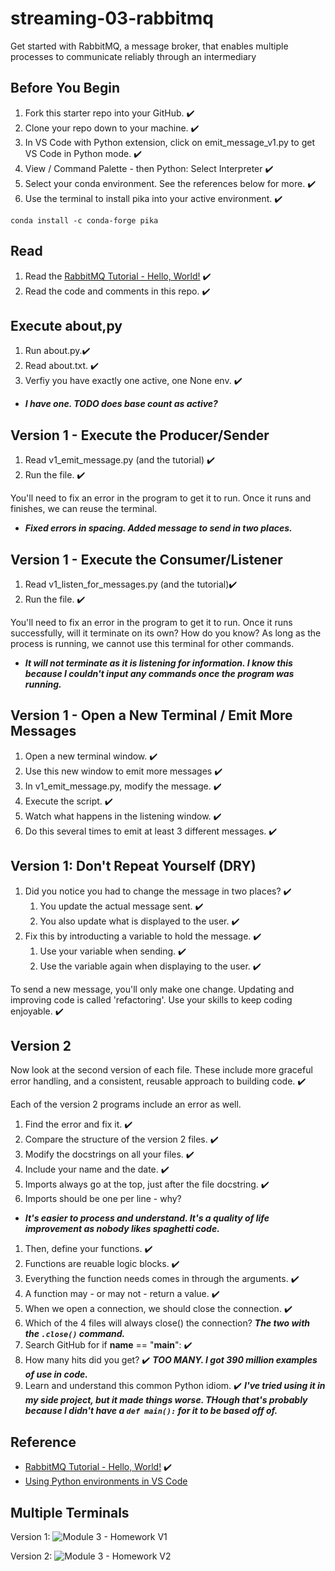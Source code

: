 # streaming-03-rabbitmq

Get started with RabbitMQ, a message broker, that enables multiple processes to communicate reliably through an intermediary 

## Before You Begin

1. Fork this starter repo into your GitHub. :heavy_check_mark:
1. Clone your repo down to your machine. :heavy_check_mark:
1. In VS Code with Python extension, click on emit_message_v1.py to get VS Code in Python mode. :heavy_check_mark:
1. View / Command Palette - then Python: Select Interpreter :heavy_check_mark:
1. Select your conda environment. See the references below for more. :heavy_check_mark:
1. Use the terminal to install pika into your active environment. :heavy_check_mark:

`conda install -c conda-forge pika`

## Read

1. Read the [RabbitMQ Tutorial - Hello, World!](https://www.rabbitmq.com/tutorials/tutorial-one-python.html) :heavy_check_mark:
1. Read the code and comments in this repo. :heavy_check_mark:

## Execute about,py

1. Run about.py.:heavy_check_mark:
1. Read about.txt. :heavy_check_mark:
1. Verfiy you have exactly one active, one None env. :heavy_check_mark:

- ***I have one. TODO does base count as active?***
      
## Version 1 - Execute the Producer/Sender

1. Read v1_emit_message.py (and the tutorial) :heavy_check_mark:
1. Run the file. :heavy_check_mark:

You'll need to fix an error in the program to get it to run. 
Once it runs and finishes, we can reuse the terminal. 

- ***Fixed errors in spacing. Added message to send in two places.***

## Version 1 - Execute the Consumer/Listener

1. Read v1_listen_for_messages.py (and the tutorial):heavy_check_mark:
1. Run the file. :heavy_check_mark:

You'll need to fix an error in the program to get it to run.
Once it runs successfully, will it terminate on its own? How do you know?
As long as the process is running, we cannot use this terminal for other commands.

- ***It will not terminate as it is listening for information. I know this because I couldn't
input any commands once the program was running.***

## Version 1 - Open a New Terminal / Emit More Messages

1. Open a new terminal window. :heavy_check_mark:
1. Use this new window to emit more messages :heavy_check_mark:
1. In v1_emit_message.py, modify the message. :heavy_check_mark:
1. Execute the script. :heavy_check_mark:
1. Watch what happens in the listening window. :heavy_check_mark:
1. Do this several times to emit at least 3 different messages. :heavy_check_mark:

## Version 1: Don't Repeat Yourself (DRY)

1. Did you notice you had to change the message in two places? :heavy_check_mark:
   1. You update the actual message sent. :heavy_check_mark:
   1. You also update what is displayed to the user. :heavy_check_mark:
1. Fix this by introducting a variable to hold the message. :heavy_check_mark:
   1. Use your variable when sending. :heavy_check_mark:
   1. Use the variable again when displaying to the user. :heavy_check_mark:

To send a new message, you'll only make one change.
Updating and improving code is called 'refactoring'.
Use your skills to keep coding enjoyable. :heavy_check_mark:

## Version 2

Now look at the second version of each file.
These include more graceful error handling,
and a consistent, reusable approach to building code. :heavy_check_mark:

Each of the version 2 programs include an error as well.

1. Find the error and fix it. :heavy_check_mark:
1. Compare the structure of the version 2 files. :heavy_check_mark:
1. Modify the docstrings on all your files. :heavy_check_mark:
1. Include your name and the date. :heavy_check_mark:
1. Imports always go at the top, just after the file docstring. :heavy_check_mark:
1. Imports should be one per line - why?

- ***It's easier to process and understand. It's a quality of life improvement as nobody likes spaghetti code.***

1. Then, define your functions. :heavy_check_mark:
1. Functions are reuable logic blocks. :heavy_check_mark:
1. Everything the function needs comes in through the arguments. :heavy_check_mark:
1. A function may - or may not - return a value. :heavy_check_mark:
1. When we open a connection, we should close the connection. :heavy_check_mark:
1. Which of the 4 files will always close() the connection? ***The two with the ```.close()``` command.***
3. Search GitHub for if **name** == "**main**": :heavy_check_mark: 
4. How many hits did you get? :heavy_check_mark:  ***TOO MANY. I got 390 million examples of use in code.***
5. Learn and understand this common Python idiom. :heavy_check_mark: ***I've tried using it in my side project, but it made things worse. THough that's probably because I didn't have a ```def main():``` for it to be based off of.***

## Reference

- [RabbitMQ Tutorial - Hello, World!](https://www.rabbitmq.com/tutorials/tutorial-one-python.html) :heavy_check_mark: 
- [Using Python environments in VS Code](https://code.visualstudio.com/docs/python/environments)

## Multiple Terminals

Version 1:
![Module 3 - Homework V1](https://user-images.githubusercontent.com/115908053/215369845-8800cb33-8a43-4152-8c28-632f07df3224.png)

Version 2: 
![Module 3 - Homework V2](https://user-images.githubusercontent.com/115908053/215369859-5da1e299-e3ef-4c33-a1a8-097020f597c0.png)

